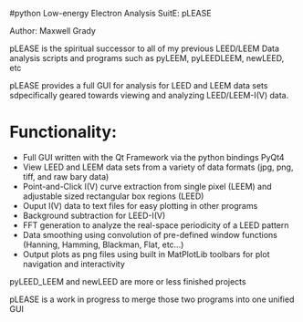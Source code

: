 
#python Low-energy Electron Analysis SuitE: pLEASE

Author: Maxwell Grady

pLEASE is the spiritual successor to all of my previous LEED/LEEM Data analysis scripts and programs such as pyLEEM, pyLEEDLEEM, newLEED, etc

pLEASE provides a full GUI for analysis for LEED and LEEM data sets sdpecifically geared towards viewing and analyzing LEED/LEEM-I(V) data.

# Functionality:
* Full GUI written with the Qt Framework via the python bindings PyQt4
* View LEED and LEEM data sets from a variety of data formats (jpg, png, tiff, and raw bary data)
* Point-and-Click I(V) curve extraction from single  pixel (LEEM) and adjustable sized rectangular box regions (LEED)
* Ouput I(V) data to text files for easy plotting in other programs
* Background subtraction for LEED-I(V)
* FFT generation to analyze the real-space periodicity of a LEED pattern
* Data smoothing using convolution of pre-defined window functions (Hanning, Hamming, Blackman, Flat, etc...)
* Output plots as png files using built in MatPlotLib toolbars for plot navigation and interactivity

pyLEED_LEEM and newLEED are more or less finished projects

pLEASE is a work in progress to merge those two programs into one unified GUI

